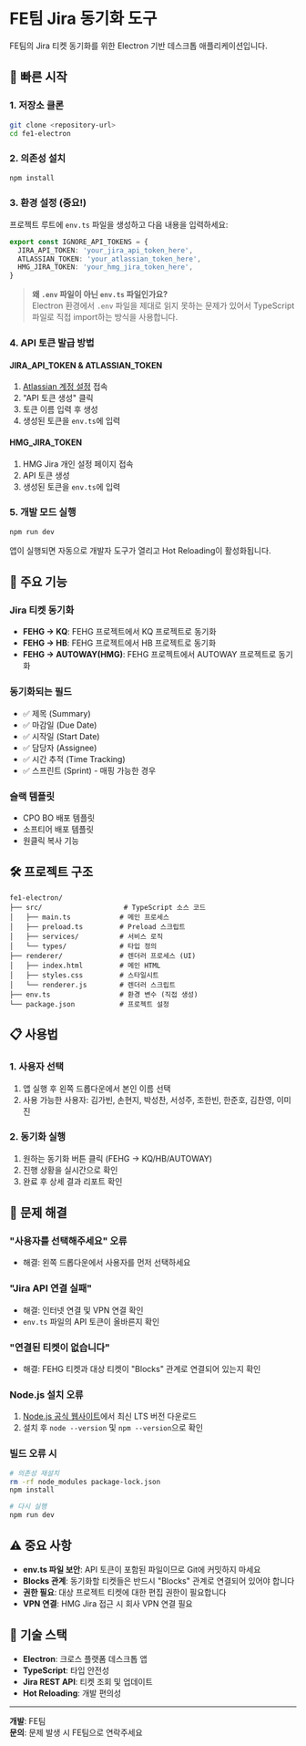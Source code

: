 # FE팀 Jira 동기화 도구

FE팀의 Jira 티켓 동기화를 위한 Electron 기반 데스크톱 애플리케이션입니다.

## 🚀 빠른 시작

### 1. 저장소 클론

```bash
git clone <repository-url>
cd fe1-electron
```

### 2. 의존성 설치

```bash
npm install
```

### 3. 환경 설정 (중요!)

프로젝트 루트에 `env.ts` 파일을 생성하고 다음 내용을 입력하세요:

```typescript
export const IGNORE_API_TOKENS = {
  JIRA_API_TOKEN: 'your_jira_api_token_here',
  ATLASSIAN_TOKEN: 'your_atlassian_token_here',
  HMG_JIRA_TOKEN: 'your_hmg_jira_token_here',
}
```

> **왜 `.env` 파일이 아닌 `env.ts` 파일인가요?**  
> Electron 환경에서 `.env` 파일을 제대로 읽지 못하는 문제가 있어서 TypeScript 파일로 직접 import하는 방식을 사용합니다.

### 4. API 토큰 발급 방법

#### JIRA_API_TOKEN & ATLASSIAN_TOKEN

1. [Atlassian 계정 설정](https://id.atlassian.com/manage-profile/security/api-tokens) 접속
2. "API 토큰 생성" 클릭
3. 토큰 이름 입력 후 생성
4. 생성된 토큰을 `env.ts`에 입력

#### HMG_JIRA_TOKEN

1. HMG Jira 개인 설정 페이지 접속
2. API 토큰 생성
3. 생성된 토큰을 `env.ts`에 입력

### 5. 개발 모드 실행

```bash
npm run dev
```

앱이 실행되면 자동으로 개발자 도구가 열리고 Hot Reloading이 활성화됩니다.

## 🔧 주요 기능

### Jira 티켓 동기화

- **FEHG → KQ**: FEHG 프로젝트에서 KQ 프로젝트로 동기화
- **FEHG → HB**: FEHG 프로젝트에서 HB 프로젝트로 동기화
- **FEHG → AUTOWAY(HMG)**: FEHG 프로젝트에서 AUTOWAY 프로젝트로 동기화

### 동기화되는 필드

- ✅ 제목 (Summary)
- ✅ 마감일 (Due Date)
- ✅ 시작일 (Start Date)
- ✅ 담당자 (Assignee)
- ✅ 시간 추적 (Time Tracking)
- ✅ 스프린트 (Sprint) - 매핑 가능한 경우

### 슬랙 템플릿

- CPO BO 배포 템플릿
- 소프티어 배포 템플릿
- 원클릭 복사 기능

## 🛠️ 프로젝트 구조

```
fe1-electron/
├── src/                    # TypeScript 소스 코드
│   ├── main.ts            # 메인 프로세스
│   ├── preload.ts         # Preload 스크립트
│   ├── services/          # 서비스 로직
│   └── types/             # 타입 정의
├── renderer/              # 렌더러 프로세스 (UI)
│   ├── index.html         # 메인 HTML
│   ├── styles.css         # 스타일시트
│   └── renderer.js        # 렌더러 스크립트
├── env.ts                 # 환경 변수 (직접 생성)
└── package.json           # 프로젝트 설정
```

## 📋 사용법

### 1. 사용자 선택

1. 앱 실행 후 왼쪽 드롭다운에서 본인 이름 선택
2. 사용 가능한 사용자: 김가빈, 손현지, 박성찬, 서성주, 조한빈, 한준호, 김찬영, 이미진

### 2. 동기화 실행

1. 원하는 동기화 버튼 클릭 (FEHG → KQ/HB/AUTOWAY)
2. 진행 상황을 실시간으로 확인
3. 완료 후 상세 결과 리포트 확인

## 🚨 문제 해결

### "사용자를 선택해주세요" 오류

- 해결: 왼쪽 드롭다운에서 사용자를 먼저 선택하세요

### "Jira API 연결 실패"

- 해결: 인터넷 연결 및 VPN 연결 확인
- `env.ts` 파일의 API 토큰이 올바른지 확인

### "연결된 티켓이 없습니다"

- 해결: FEHG 티켓과 대상 티켓이 "Blocks" 관계로 연결되어 있는지 확인

### Node.js 설치 오류

1. [Node.js 공식 웹사이트](https://nodejs.org/)에서 최신 LTS 버전 다운로드
2. 설치 후 `node --version` 및 `npm --version`으로 확인

### 빌드 오류 시

```bash
# 의존성 재설치
rm -rf node_modules package-lock.json
npm install

# 다시 실행
npm run dev
```

## ⚠️ 중요 사항

- **env.ts 파일 보안**: API 토큰이 포함된 파일이므로 Git에 커밋하지 마세요
- **Blocks 관계**: 동기화할 티켓들은 반드시 "Blocks" 관계로 연결되어 있어야 합니다
- **권한 필요**: 대상 프로젝트 티켓에 대한 편집 권한이 필요합니다
- **VPN 연결**: HMG Jira 접근 시 회사 VPN 연결 필요

## 🔧 기술 스택

- **Electron**: 크로스 플랫폼 데스크톱 앱
- **TypeScript**: 타입 안전성
- **Jira REST API**: 티켓 조회 및 업데이트
- **Hot Reloading**: 개발 편의성

---

**개발**: FE팀  
**문의**: 문제 발생 시 FE팀으로 연락주세요
